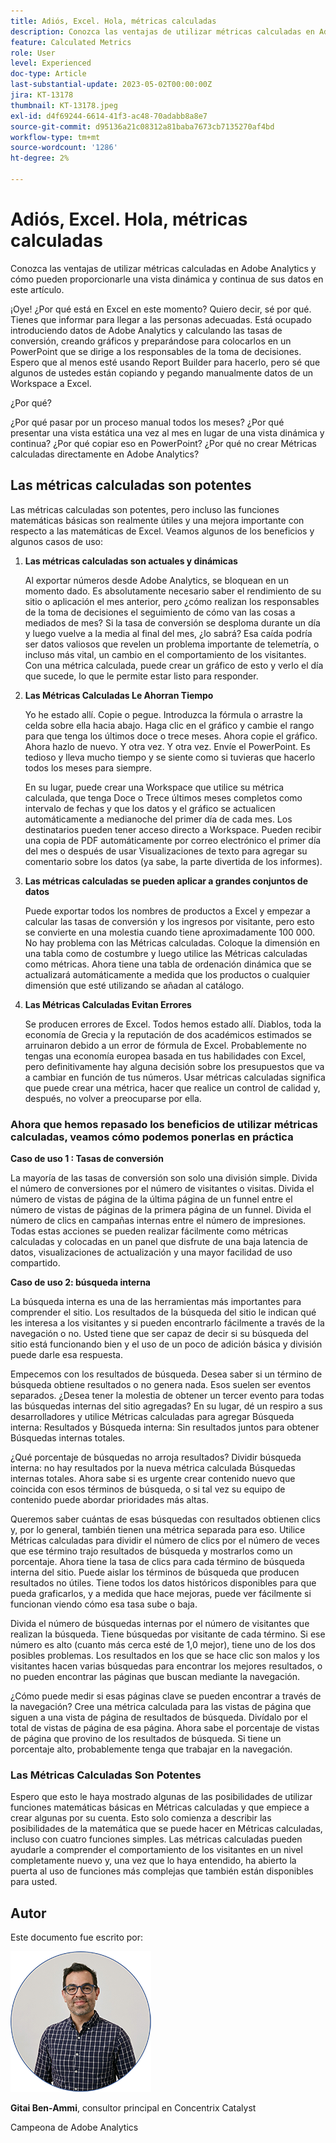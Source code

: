 ```yaml
---
title: Adiós, Excel. Hola, métricas calculadas
description: Conozca las ventajas de utilizar métricas calculadas en Adobe Analytics y cómo pueden proporcionarle una vista dinámica y continua de sus datos en este artículo.
feature: Calculated Metrics
role: User
level: Experienced
doc-type: Article
last-substantial-update: 2023-05-02T00:00:00Z
jira: KT-13178
thumbnail: KT-13178.jpeg
exl-id: d4f69244-6614-41f3-ac48-70adabb8a8e7
source-git-commit: d95136a21c08312a81baba7673cb7135270af4bd
workflow-type: tm+mt
source-wordcount: '1286'
ht-degree: 2%

---
```


# Adiós, Excel. Hola, métricas calculadas

Conozca las ventajas de utilizar métricas calculadas en Adobe Analytics y cómo pueden proporcionarle una vista dinámica y continua de sus datos en este artículo.

¡Oye! ¿Por qué está en Excel en este momento? Quiero decir, sé por qué. Tienes que informar para llegar a las personas adecuadas. Está ocupado introduciendo datos de Adobe Analytics y calculando las tasas de conversión, creando gráficos y preparándose para colocarlos en un PowerPoint que se dirige a los responsables de la toma de decisiones. Espero que al menos esté usando Report Builder para hacerlo, pero sé que algunos de ustedes están copiando y pegando manualmente datos de un Workspace a Excel.

¿Por qué?

¿Por qué pasar por un proceso manual todos los meses? ¿Por qué presentar una vista estática una vez al mes en lugar de una vista dinámica y continua? ¿Por qué copiar eso en PowerPoint? ¿Por qué no crear Métricas calculadas directamente en Adobe Analytics?

## Las métricas calculadas son potentes

Las métricas calculadas son potentes, pero incluso las funciones matemáticas básicas son realmente útiles y una mejora importante con respecto a las matemáticas de Excel. Veamos algunos de los beneficios y algunos casos de uso:

1. **Las métricas calculadas son actuales y dinámicas**

   Al exportar números desde Adobe Analytics, se bloquean en un momento dado. Es absolutamente necesario saber el rendimiento de su sitio o aplicación el mes anterior, pero ¿cómo realizan los responsables de la toma de decisiones el seguimiento de cómo van las cosas a mediados de mes? Si la tasa de conversión se desploma durante un día y luego vuelve a la media al final del mes, ¿lo sabrá? Esa caída podría ser datos valiosos que revelen un problema importante de telemetría, o incluso más vital, un cambio en el comportamiento de los visitantes. Con una métrica calculada, puede crear un gráfico de esto y verlo el día que sucede, lo que le permite estar listo para responder.

1. **Las Métricas Calculadas Le Ahorran Tiempo**

   Yo he estado allí. Copie o pegue. Introduzca la fórmula o arrastre la celda sobre ella hacia abajo. Haga clic en el gráfico y cambie el rango para que tenga los últimos doce o trece meses. Ahora copie el gráfico. Ahora hazlo de nuevo. Y otra vez. Y otra vez. Envíe el PowerPoint. Es tedioso y lleva mucho tiempo y se siente como si tuvieras que hacerlo todos los meses para siempre.

   En su lugar, puede crear una Workspace que utilice su métrica calculada, que tenga Doce o Trece últimos meses completos como intervalo de fechas y que los datos y el gráfico se actualicen automáticamente a medianoche del primer día de cada mes. Los destinatarios pueden tener acceso directo a Workspace. Pueden recibir una copia de PDF automáticamente por correo electrónico el primer día del mes o después de usar Visualizaciones de texto para agregar su comentario sobre los datos (ya sabe, la parte divertida de los informes).

1. **Las métricas calculadas se pueden aplicar a grandes conjuntos de datos**

   Puede exportar todos los nombres de productos a Excel y empezar a calcular las tasas de conversión y los ingresos por visitante, pero esto se convierte en una molestia cuando tiene aproximadamente 100 000. No hay problema con las Métricas calculadas. Coloque la dimensión en una tabla como de costumbre y luego utilice las Métricas calculadas como métricas. Ahora tiene una tabla de ordenación dinámica que se actualizará automáticamente a medida que los productos o cualquier dimensión que esté utilizando se añadan al catálogo.

1. **Las Métricas Calculadas Evitan Errores**

   Se producen errores de Excel. Todos hemos estado allí. Diablos, toda la economía de Grecia y la reputación de dos académicos estimados se arruinaron debido a un error de fórmula de Excel. Probablemente no tengas una economía europea basada en tus habilidades con Excel, pero definitivamente hay alguna decisión sobre los presupuestos que va a cambiar en función de tus números. Usar métricas calculadas significa que puede crear una métrica, hacer que realice un control de calidad y, después, no volver a preocuparse por ella.

### Ahora que hemos repasado los beneficios de utilizar métricas calculadas, veamos cómo podemos ponerlas en práctica

**Caso de uso 1 : Tasas de conversión**

La mayoría de las tasas de conversión son solo una división simple. Divida el número de conversiones por el número de visitantes o visitas. Divida el número de vistas de página de la última página de un funnel entre el número de vistas de páginas de la primera página de un funnel. Divida el número de clics en campañas internas entre el número de impresiones. Todas estas acciones se pueden realizar fácilmente como métricas calculadas y colocadas en un panel que disfrute de una baja latencia de datos, visualizaciones de actualización y una mayor facilidad de uso compartido.

**Caso de uso 2: búsqueda interna**

La búsqueda interna es una de las herramientas más importantes para comprender el sitio. Los resultados de la búsqueda del sitio le indican qué les interesa a los visitantes y si pueden encontrarlo fácilmente a través de la navegación o no. Usted tiene que ser capaz de decir si su búsqueda del sitio está funcionando bien y el uso de un poco de adición básica y división puede darle esa respuesta.

Empecemos con los resultados de búsqueda. Desea saber si un término de búsqueda obtiene resultados o no genera nada. Esos suelen ser eventos separados. ¿Desea tener la molestia de obtener un tercer evento para todas las búsquedas internas del sitio agregadas? En su lugar, dé un respiro a sus desarrolladores y utilice Métricas calculadas para agregar Búsqueda interna: Resultados y Búsqueda interna: Sin resultados juntos para obtener Búsquedas internas totales.

¿Qué porcentaje de búsquedas no arroja resultados? Dividir búsqueda interna: no hay resultados por la nueva métrica calculada Búsquedas internas totales. Ahora sabe si es urgente crear contenido nuevo que coincida con esos términos de búsqueda, o si tal vez su equipo de contenido puede abordar prioridades más altas.

Queremos saber cuántas de esas búsquedas con resultados obtienen clics y, por lo general, también tienen una métrica separada para eso. Utilice Métricas calculadas para dividir el número de clics por el número de veces que ese término trajo resultados de búsqueda y mostrarlos como un porcentaje. Ahora tiene la tasa de clics para cada término de búsqueda interna del sitio. Puede aislar los términos de búsqueda que producen resultados no útiles. Tiene todos los datos históricos disponibles para que pueda graficarlos, y a medida que hace mejoras, puede ver fácilmente si funcionan viendo cómo esa tasa sube o baja.

Divida el número de búsquedas internas por el número de visitantes que realizan la búsqueda. Tiene búsquedas por visitante de cada término. Si ese número es alto (cuanto más cerca esté de 1,0 mejor), tiene uno de los dos posibles problemas. Los resultados en los que se hace clic son malos y los visitantes hacen varias búsquedas para encontrar los mejores resultados, o no pueden encontrar las páginas que buscan mediante la navegación.

¿Cómo puede medir si esas páginas clave se pueden encontrar a través de la navegación? Cree una métrica calculada para las vistas de página que siguen a una vista de página de resultados de búsqueda. Divídalo por el total de vistas de página de esa página. Ahora sabe el porcentaje de vistas de página que provino de los resultados de búsqueda. Si tiene un porcentaje alto, probablemente tenga que trabajar en la navegación.

### Las Métricas Calculadas Son Potentes

Espero que esto le haya mostrado algunas de las posibilidades de utilizar funciones matemáticas básicas en Métricas calculadas y que empiece a crear algunas por su cuenta. Esto solo comienza a describir las posibilidades de la matemática que se puede hacer en Métricas calculadas, incluso con cuatro funciones simples. Las métricas calculadas pueden ayudarle a comprender el comportamiento de los visitantes en un nivel completamente nuevo y, una vez que lo haya entendido, ha abierto la puerta al uso de funciones más complejas que también están disponibles para usted.

## Autor

Este documento fue escrito por:

![Toma de Gittai](assets/gittai.png)

**Gitai Ben-Ammi**, consultor principal en Concentrix Catalyst

Campeona de Adobe Analytics
